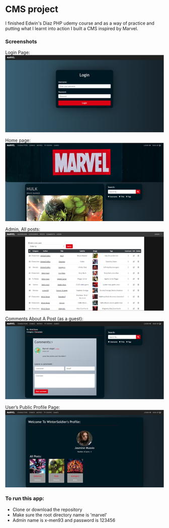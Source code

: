 
# CMS project
I finished Edwin's Diaz PHP udemy course and as a way of practice and putting what I learnt into action I built a CMS inspired by Marvel. 

### Screenshots

Login Page:
![alt text](screenshots/login.jpg "Login Page")

Home page: 
![alt text](screenshots/home.jpg "Home page")

Admin, All posts:
![alt text](screenshots/admin.jpg "All posts")

Comments About A Post (as a guest):
![alt text](screenshots/comments.jpg "Comments")

User’s Public Profile Page:
![alt text](screenshots/profile.jpg "profile")

### To run this app:
- Clone or download the repository
- Make sure the root directory name is 'marvel'
- Admin name is x-men93 and password is 123456
